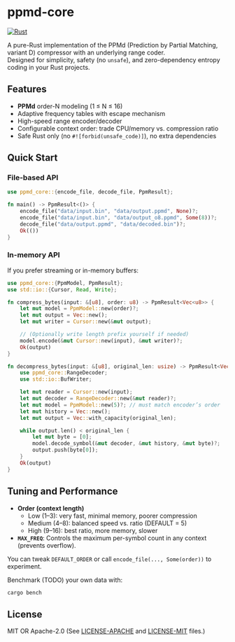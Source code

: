 # ppmd-core

[![Rust](https://github.com/walker84837/ppmd-core/actions/workflows/rust.yml/badge.svg)](https://github.com/walker84837/ppmd-core/actions/workflows/rust.yml)

A pure-Rust implementation of the PPMd (Prediction by Partial Matching, variant D) compressor with an underlying range coder.  
Designed for simplicity, safety (no `unsafe`), and zero-dependency entropy coding in your Rust projects.

## Features

- **PPMd** order-N modeling (1 ≤ N ≤ 16) 
- Adaptive frequency tables with escape mechanism
- High-speed range encoder/decoder
- Configurable context order: trade CPU/memory vs. compression ratio
- Safe Rust only (no `#![forbid(unsafe_code)]`), no extra dependencies

## Quick Start

### File-based API

```rust
use ppmd_core::{encode_file, decode_file, PpmResult};

fn main() -> PpmResult<()> {
    encode_file("data/input.bin", "data/output.ppmd", None)?;
    encode_file("data/input.bin", "data/output_o8.ppmd", Some(8))?;
    decode_file("data/output.ppmd", "data/decoded.bin")?;
    Ok(())
}
```

### In-memory API

If you prefer streaming or in-memory buffers:

```rust
use ppmd_core::{PpmModel, PpmResult};
use std::io::{Cursor, Read, Write};

fn compress_bytes(input: &[u8], order: u8) -> PpmResult<Vec<u8>> {
    let mut model = PpmModel::new(order)?;
    let mut output = Vec::new();
    let mut writer = Cursor::new(&mut output);

    // (Optionally write length prefix yourself if needed)
    model.encode(&mut Cursor::new(input), &mut writer)?;
    Ok(output)
}

fn decompress_bytes(input: &[u8], original_len: usize) -> PpmResult<Vec<u8>> {
    use ppmd_core::RangeDecoder;
    use std::io::BufWriter;

    let mut reader = Cursor::new(input);
    let mut decoder = RangeDecoder::new(&mut reader)?;
    let mut model = PpmModel::new(5)?; // must match encoder’s order
    let mut history = Vec::new();
    let mut output = Vec::with_capacity(original_len);

    while output.len() < original_len {
        let mut byte = [0];
        model.decode_symbol(&mut decoder, &mut history, &mut byte)?;
        output.push(byte[0]);
    }
    Ok(output)
}
```

## Tuning and Performance

- **Order (context length)**
  * Low (1–3): very fast, minimal memory, poorer compression
  * Medium (4–8): balanced speed vs. ratio (DEFAULT = 5)
  * High (9–16): best ratio, more memory, slower
- **`MAX_FREQ`**:  Controls the maximum per-symbol count in any context (prevents overflow).

You can tweak `DEFAULT_ORDER` or call `encode_file(..., Some(order))` to experiment.

Benchmark (TODO) your own data with:

```bash
cargo bench
```

## License

MIT OR Apache-2.0 (See [LICENSE-APACHE](LICENSE-APACHE) and [LICENSE-MIT](LICENSE-MIT) files.)

